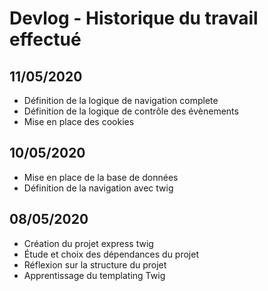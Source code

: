 # Devlog - Historique du travail effectué


## 11/05/2020

* Définition de la logique de navigation complete
* Définition de la logique de contrôle des évènements
* Mise en place des cookies


## 10/05/2020

* Mise en place de la base de données
* Définition de la navigation avec twig


## 08/05/2020

* Création du projet express twig
* Étude et choix des dépendances du projet
* Réflexion sur la structure du projet
* Apprentissage du templating Twig